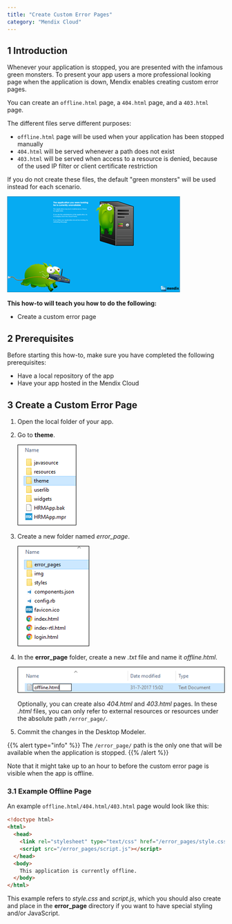 ```yaml
---
title: "Create Custom Error Pages"
category: "Mendix Cloud"
---
```


## 1 Introduction

Whenever your application is stopped, you are presented with the infamous green monsters. To present your app users a more professional looking page when the application is down, Mendix enables creating custom error pages.

You can create an `offline.html` page, a `404.html` page, and a `403.html` page.

The different files serve different purposes:

* `offline.html` page will be used when your application has been stopped manually
* `404.html` will be served whenever a path does not exist
* `403.html` will be served when access to a resource is denied, because of the used IP filter or client certificate restriction

If you do not create these files, the default "green monsters" will be used instead for each scenario.

![](attachments/customerror-page/monsters.png)

**This how-to will teach you how to do the following:**

* Create a custom error page

## 2 Prerequisites

Before starting this how-to, make sure you have completed the following prerequisites:

* Have a local repository of the app
* Have your app hosted in the Mendix Cloud

## 3 Create a Custom Error Page

1. Open the local folder of your app.
2.  Go to **theme**.

    ![](attachments/customerror-page/theme.png)

3.  Create a new folder named *error_page*.

    ![](attachments/customerror-page/error-pages.png)

4.  In the **error_page** folder, create a new *.txt* file and name it *offline.html*. 

    ![](attachments/customerror-page/offline.png)

    Optionally, you can create also *404.html* and *403.html* pages. In these *.html* files, you can only refer to external resources or resources under the absolute path `/error_page/`. 
5. Commit the changes in the Desktop Modeler.

{{% alert type="info" %}}
The `/error_page/` path is the only one that will be available when the application is stopped.
{{% /alert %}}

Note that it might take up to an hour to before the custom error page is visible when the app is offline.

### 3.1 Example Offline Page

An example `offline.html/404.html/403.html` page would look like this:

```html
<!doctype html>
<html>
  <head>
    <link rel="stylesheet" type="text/css" href="/error_pages/style.css">
    <script src="/error_pages/script.js"></script>
  </head>
  <body>
    This application is currently offline.
  </body>
</html>
```

This example refers to *style.css* and *script.js*, which you should also create and place in the **error_page** directory if you want to have special styling and/or JavaScript.
